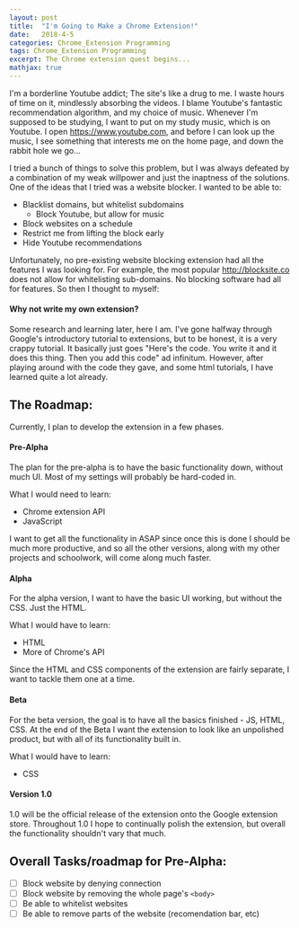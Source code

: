 ```yaml
---
layout: post
title:  "I'm Going to Make a Chrome Extension!"
date:   2018-4-5
categories: Chrome_Extension Programming
tags: Chrome_Extension Programming
excerpt: The Chrome extension quest begins...
mathjax: true
---
```


I'm a borderline Youtube addict; The site's like a drug to me. I waste hours of time on it, mindlessly absorbing the videos. I blame Youtube's fantastic recommendation algorithm, and my choice of music. Whenever I'm supposed to be studying, I want to put on my study music, which is on Youtube. I open <https://www.youtube.com>, and before I can look up the music, I see something that interests me on the home page, and down the rabbit hole we go...

I tried a bunch of things to solve this problem, but I was always defeated by a combination of my weak willpower and just the inaptness of the solutions. One of the ideas that I tried was a website blocker. I wanted to be able to:

* Blacklist domains, but whitelist subdomains
	* Block Youtube, but allow for music
* Block websites on a schedule
* Restrict me from lifting the block early
* Hide Youtube recommendations

Unfortunately, no pre-existing website blocking extension had all the features I was looking for. For example, the most popular <http://blocksite.co> does not allow for whitelisting sub-domains. No blocking software had all for features. So then I thought to myself:

#### Why not write my own extension?

Some research and learning later, here I am. I've gone halfway through Google's introductory tutorial to extensions, but to be honest, it is a very crappy tutorial. It basically just goes "Here's the code. You write it and it does this thing. Then you add this code" ad infinitum. However, after playing around with the code they gave, and some html tutorials, I have learned quite a lot already.

## The Roadmap:
Currently, I plan to develop the extension in a few phases.
#### Pre-Alpha
The plan for the pre-alpha is to have the basic functionality down, without much UI. Most of my settings will probably be hard-coded in.

What I would need to learn:
* Chrome extension API
* JavaScript

I want to get all the functionality in ASAP since once this is done I should be much more productive, and so all the other versions, along with my other projects and schoolwork, will come along much faster.

#### Alpha
For the alpha version, I want to have the basic UI working, but without the CSS. Just the HTML.

What I would have to learn:
* HTML
* More of Chrome's API

Since the HTML and CSS components of the extension are fairly separate, I want to tackle them one at a time.

#### Beta
For the beta version, the goal is to have all the basics finished - JS, HTML, CSS. At the end of the Beta I want the extension to look like an unpolished product, but with all of its functionality built in. 

What I would have to learn:
* CSS

#### Version 1.0
1.0 will be the official release of the extension onto the Google extension store. Throughout 1.0 I hope to continually polish the extension, but overall the functionality shouldn't vary that much. 

## Overall Tasks/roadmap for Pre-Alpha:
- [ ] Block website by denying connection
- [ ] Block website by removing the whole page's ```<body>```
- [ ] Be able to whitelist websites
- [ ] Be able to remove parts of the website (recomendation bar, etc)